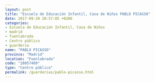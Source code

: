 ```yaml
---
layout: post
title: "Escuela de Educación Infantil, Casa de Niños PABLO PICASSO"
date: 2017-09-20 20:57:05 +0200
categories:
- Escuela de Educación Infantil, Casa de Niños
- madrid
- fuenlabrada
- Centro público
- guarderia
name: "PABLO PICASSO"
province: "Madrid"
location: "Fuenlabrada"
code: "28057489"
type: "Centro público"
permalink: /guarderias/pablo-picasso.html
---
```

